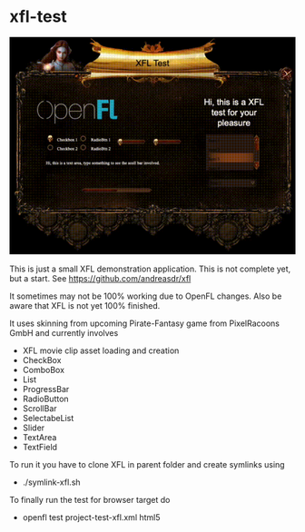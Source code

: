 # xfl-test
![DEMO](https://raw.githubusercontent.com/andreasdr/xfl-test/master/xfl-test-screencapture.gif)

This is just a small XFL demonstration application. This is not complete yet, but a start.
See https://github.com/andreasdr/xfl

It sometimes may not be 100% working due to OpenFL changes. Also be aware that XFL is not yet 100% finished.

It uses skinning from upcoming Pirate-Fantasy game from PixelRacoons GmbH and currently involves
- XFL movie clip asset loading and creation
- CheckBox
- ComboBox
- List
- ProgressBar
- RadioButton
- ScrollBar
- SelectabeList
- Slider
- TextArea
- TextField

To run it you have to clone XFL in parent folder and create symlinks using
- ./symlink-xfl.sh

To finally run the test for browser target do
- openfl test project-test-xfl.xml html5
